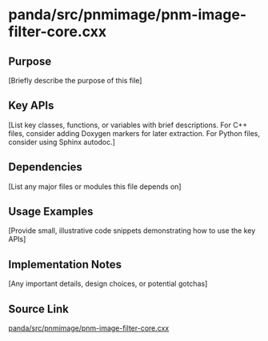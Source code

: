 # panda/src/pnmimage/pnm-image-filter-core.cxx

## Purpose
[Briefly describe the purpose of this file]

## Key APIs
[List key classes, functions, or variables with brief descriptions.
For C++ files, consider adding Doxygen markers for later extraction.
For Python files, consider using Sphinx autodoc.]

## Dependencies
[List any major files or modules this file depends on]

## Usage Examples
[Provide small, illustrative code snippets demonstrating how to use the key APIs]

## Implementation Notes
[Any important details, design choices, or potential gotchas]

## Source Link
[panda/src/pnmimage/pnm-image-filter-core.cxx](link_to_source_repository/panda/src/pnmimage/pnm-image-filter-core.cxx)
